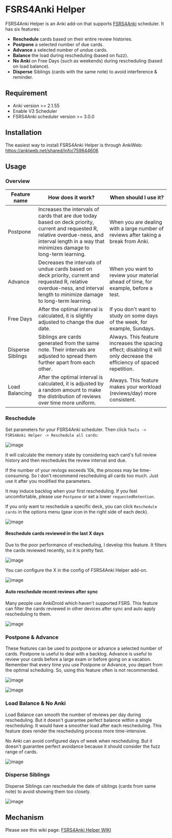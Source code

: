 # FSRS4Anki Helper

FSRS4Anki Helper is an Anki add-on that supports [FSRS4Anki](https://github.com/open-spaced-repetition/fsrs4anki) scheduler. It has six features:
- **Reschedule** cards based on their entire review histories.
- **Postpone** a selected number of due cards.
- **Advance** a selected number of undue cards.
- **Balance** the load during rescheduling (based on fuzz).
- **No Anki** on Free Days (such as weekends) during rescheduling (based on load balance).
- **Disperse** Siblings (cards with the same note) to avoid interference & reminder.

## Requirement

- Anki version >= 2.1.55
- Enable V3 Scheduler
- FSRS4Anki scheduler version >= 3.0.0

## Installation

The easiest way to install FSRS4Anki Helper is through AnkiWeb: https://ankiweb.net/shared/info/759844606

## Usage

### Overview

| Feature name      | How does it work?                                            | When should I use it?                                        |
| ----------------- | ------------------------------------------------------------ | ------------------------------------------------------------ |
| Postpone          | Increases the intervals of cards that are due today based on deck priority, current and requested R, relative overdue-ness, and interval length in a way that minimizes damage to long-term learning. | When you are dealing with a large number of reviews after taking a break from Anki. |
| Advance           | Decreases the intervals of undue cards based on deck priority, current and requested R, relative overdue-ness, and interval length to minimize damage to long-term learning. | When you want to review your material ahead of time, for example, before a test. |
| Free Days         | After the optimal interval is calculated, it is slightly adjusted to change the due date. | If you don't want to study on some days of the week, for example, Sundays. |
| Disperse Siblings | Siblings are cards generated from the same note. Their intervals are adjusted to spread them further apart from each other. | Always. This feature increases the spacing effect; disabling it will only decrease the efficiency of spaced repetition. |
| Load Balancing    | After the optimal interval is calculated, it is adjusted by a random amount to make the distribution of reviews over time more uniform. | Always. This feature makes your workload (reviews/day) more consistent. |

### Reschedule

Set parameters for your FSRS4Anki scheduler. Then click `Tools -> FSRS4Anki Helper -> Reschedule all cards`:

![image](https://user-images.githubusercontent.com/32575846/234739908-336eda6f-11db-4db7-96c5-7e1fdb280119.png)

It will calculate the memory state by considering each card's full review history and then reschedules the review interval and due.

If the number of your revlogs exceeds 10k, the process may be time-consuming. So I don't recommend rescheduling all cards too much. Just use it after you modified the parameters.

It may induce backlog when your first rescheduling. If you feel uncomfortable, please use `Postpone` or set a lower `requestedRetention`.

If you only want to reschedule a specific deck, you can click `Reschedule cards` in the options menu (gear icon in the right side of each deck).

![image](https://user-images.githubusercontent.com/32575846/234741376-ac88bb39-c7be-40ea-b7cb-dbd7d1ac148e.png)

#### Reschedule cards reviewed in the last X days

Due to the poor performance of rescheduling, I develop this feature. It filters the cards reviewed recently, so it is pretty fast.

![image](https://user-images.githubusercontent.com/32575846/234741784-58510653-7c19-4f8c-a9e5-a8a466503e50.png)

You can configure the X in the config of FSRS4Anki Helper add-on.

![image](https://user-images.githubusercontent.com/32575846/234742188-9ee70dd8-009f-4371-a47d-d23282a7b2f2.png)

#### Auto reschedule recent reviews after sync

Many people use AnkiDroid which haven't supported FSRS. This feature can filter the cards reviewed in other devices after sync and auto apply rescheduling to them.

![image](https://user-images.githubusercontent.com/32575846/234742500-c5bc748d-5f5e-4307-a27b-346edb0ae1d2.png)

### Postpone & Advance

These features can be used to postpone or advance a selected number of cards. Postpone is useful to deal with a backlog. Advance is useful to review your cards before a large exam or before going on a vacation. Remember that every time you use Postpone or Advance, you depart from the optimal scheduling. So, using this feature often is not recommended.

![image](https://user-images.githubusercontent.com/32575846/234742970-4733a244-aaad-4fab-9434-726ffac8b280.png)

![image](https://user-images.githubusercontent.com/32575846/234743037-53a0d0bb-0ee5-4da4-984b-68a99b949c04.png)

### Load Balance & No Anki

Load Balance can smooth the number of reviews per day during rescheduling. But it doesn't guarantee perfect balance within a single rescheduling. It would have a smoother load after each rescheduling. This feature does render the rescheduling process more time-intensive.

No Anki can avoid configured days of week when rescheduling. But it doesn't guarantee perfect avoidance because it should consider the fuzz range of cards.

![image](https://user-images.githubusercontent.com/32575846/234743512-8a0761e1-cc2a-49d4-9f8e-1b37d23291be.png)

### Disperse Siblings

Disperse Siblings can reschedule the date of siblings (cards from same note) to avoid showing them too closely.

![image](https://user-images.githubusercontent.com/32575846/234745480-78d43334-0822-475a-a9ed-f3966cebc448.png)

## Mechanism

Please see this wiki page: [FSRS4Anki Helper WIKI](https://github.com/open-spaced-repetition/fsrs4anki-helper/wiki)
